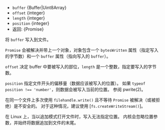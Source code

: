 <!-- YAML
added: v10.0.0
changes:
  - version: v14.0.0
    pr-url: https://github.com/nodejs/node/pull/31030
    description: The `buffer` parameter won't coerce unsupported input to
                 buffers anymore.
-->
* `buffer` {Buffer|Uint8Array}
* `offset` {integer}
* `length` {integer}
* `position` {integer}
* 返回: {Promise}

将 `buffer` 写入到文件。

`Promise` 会被解决并带上一个对象，对象包含一个 `bytesWritten` 属性（指定写入的字节数）和一个 `buffer` 属性（指向写入的 `buffer`）。

`offset` 决定 buffer 中要被写入的部位，`length` 是一个整数，指定要写入的字节数。

`position` 指定文件开头的偏移量（数据应该被写入的位置）。
如果 `typeof position !== 'number'`，则数据会被写入当前的位置。
参阅 pwrite(2)。

在同一个文件上多次使用 `filehandle.write()` 且不等待 `Promise` 被解决（或被拒绝）是不安全的。
对于这种情况，建议使用 [`fs.createWriteStream()`]。

在 Linux 上，当以追加模式打开文件时，写入无法指定位置。
内核会忽略位置参数，并始终将数据追加到文件的末尾。

